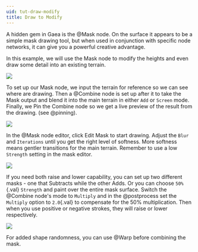 ```yaml
---
uid: tut-draw-modify
title: Draw to Modify
---
```


A hidden gem in Gaea is the @Mask node. On the surface it appears to be a simple mask drawing tool, but when used in conjunction with specific node networks, it can give you a powerful creative advantage.

In this example, we will use the Mask node to modify the heights and even draw some detail into an existing terrain.

![](/images/tut/draw-setup.jpg)

To set up our Mask node, we input the terrain for reference so we can see where are drawing. Then a @Combine node is set up after it to take the Mask output and blend it into the main terrain in either `Add` or `Screen` mode. Finally, we Pin the Combine node so we get a live preview of the result from the drawing. (see @pinning).

![](/images/tut/draw-drawing.jpg)

In the @Mask node editor, click Edit Mask to start drawing. Adjust the `Blur` and `Iterations` until you get the right level of softness. More softness means gentler transitions for the main terrain. Remember to use a low `Strength` setting in the mask editor.

![](/images/tut/draw-up-down.jpg)

If you need both raise and lower capability, you can set up two different masks - one that Subtracts while the other Adds. Or you can choose `50%`{.val} `Strength` and paint over the entire mask surface. Switch the @Combine node's mode to `Multiply` and in the @postprocess set the `Multiply` option to `2.0`{.val} to compensate for the 50% multiplication. Then when you use positive or negative strokes, they will raise or lower respectively.

![](/images/tut/draw-warpy.jpg)

For added shape randomness, you can use @Warp before combining the mask.
